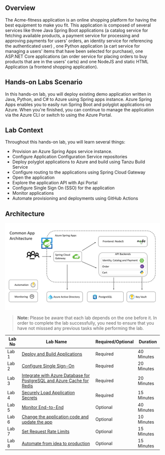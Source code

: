 ## Overview

The Acme-fitness application is an online shopping platform for having the best equipment to make you fit. This application is composed of several services like three Java Spring Boot applications (a catalog service for fetching available products, a payment service for processing and approving payments for users' orders, an identity service for referencing the authenticated user) ,
one Python application (a cart service for managing a users' items that have been selected for purchase), one ASP.NET Core applications (an order service for placing orders to buy products that are in the users' carts) and one NodeJS and static HTML Application (a frontend shopping application).

## Hands-on Labs Scenario
In this hands-on lab, you will deploy existing demo application written in Java, Python, and C# to Azure using Spring apps instance. Azure Spring Apps enables you to easily run Spring Boot and polyglot applications on Azure. When you're finished, you can continue to manage the application via the Azure CLI or switch to using the Azure Portal.

## Lab Context
Throughout this hands-on lab, you will learn several things:

- Provision an Azure Spring Apps service instance.
- Configure Application Configuration Service repositories
- Deploy polyglot applications to Azure and build using Tanzu Build Service
- Configure routing to the applications using Spring Cloud Gateway
- Open the application
- Explore the application API with Api Portal
- Configure Single Sign On (SSO) for the application
- Monitor applications
- Automate provisioning and deployments using GitHub Actions

## Architecture

![acme-fitness](Images/architecture.png)


> **Note:** Please be aware that each lab depends on the one before it. In order to complete the lab successfully, you need to ensure that you have not misssed any previous tasks while performing the lab.




| Lab No | Lab Name | Required/Optional | Duration |
| ------ | -------- | ----------------- | -------- |
| Lab 1 | [Deploy and Build Applications](##https://github.com/CloudLabsAI-Azure/acme-fitness-store/blob/Azure/lab-guide/Lab-1-Deploy-and-build-Application.md) | Required | 40 Minutes |
| Lab 2 | [Configure Single Sign-On](###Lab-2-Configure-Single-Sign-On.md) | Required | 20 Minutes |
| Lab 3 | [Integrate with Azure Database for PostgreSQL and Azure Cache for Redis](##Lab-3-Integrate-the-Azure-Database-for-PostgreSQL-and-Azure-Cache-for-Redis.md)| Required | 20 Minutes |
| Lab 4 | [Securely Load Application Secrets](###Lab-4-Securely-Load-Application-Secrets.md) | Required | 15 Minutes |
| Lab 5 | [Monitor End-to-End](###Lab-5-Monitor-End-to-End.md) | Optional | 40 Minutes|
| Lab 6 | [Change the application code and update the app](###Lab-6-Change-the-application.md) | Optional | 10 Minutes |
| Lab 7 | [Set Request Rate Limits](###Lab-7-Set-Request-Rate-Limits.md) | Optional | 15 Minutes |
| Lab 8 | [Automate from idea to production](###Lab-8-Automate-from-idea-to-production.md) | Optional | 15 Minutes |

